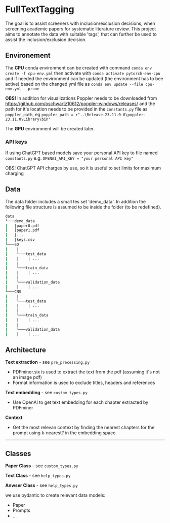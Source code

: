 # FullTextTagging
The goal is to assist screeners with inclusion/exclusion decisions, when screening academic papers for systematic literature review.
This project aims to annotate the data with suitable 'tags', that can further be used to assist the inclusion/exclusion decision.

## Environement
The **CPU** conda environment can be created with command
`conda env create -f cpu-env.yml`
then activate with
`conda activate pytorch-env-cpu`
and if needed the environment can be updated (the environment has to bee active) based on the changed yml file as
`conda env update --file cpu-env.yml --prune`

**OBS!** In addition for visualizations Poppler needs to be downloaded from https://github.com/oschwartz10612/poppler-windows/releases/ and the path for it's location needs to be provided in the `constants.py` file as `poppler_path`, eg  `poppler_path = r"..\Release-23.11.0-0\poppler-23.11.0\Library\bin" `

The **GPU** environment will be created later.

### API keys

If using ChatGPT based models save your personal API key to file named `constants.py`
e.g.
`OPENAI_API_KEY = "your personal API key" `

OBS! ChatGPT API charges by use, so it is useful to set limits for maximum charging

## Data
The data folder includes a small tes set 'demo_data'.
In addition the following file structure is assumed to be inside the folder (to be redefined).
```bash
data
└───demo_data
|   |paper0.pdf
|   |paper1.pdf
|   |...
|   |keys.csv
└───SD
|    |
|    └───test_data
|    |    | ...
|    |
|    └───train_data
|    |    | ...
|    |
|    └───validation_data
|    |    | ...
└───CNS
|    |
|    └───test_data
|    |    | ...
|    |
|    └───train_data
|    |    | ...
|    |
|    └───validation_data
|    |    | ...
```


## Architecture

**Text extraction** - see ```pre_precessing.py```
- PDFminer.six is used to extract the text from the pdf (assuming it's not an image pdf)
- Format information is used to exclude titles, headers and references

**Text embedding** - see  ```custom_types.py```
- Use OpenAI to get text embedding for each chapter extracted by PDFminer

**Context**
- Get the most relevan context by finding the nearest chapters for the prompt using k-nearest? in the embedding space

----

## Classes

**Paper Class** - see  ```custom_types.py```

**Text Class** - see  ```help_types.py```

**Anwser Class** - see  ```help_types.py```

we use pydantic to create relevant data models:
- Paper
- Prompts
- ...